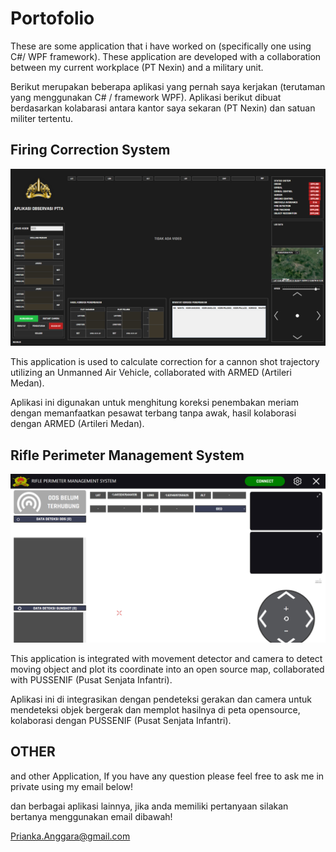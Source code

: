# Portofolio
These are some application that i have worked on (specifically one using C#/ WPF framework). These application are developed with a collaboration between my current workplace (PT Nexin) and a military unit.

Berikut merupakan beberapa aplikasi yang pernah saya kerjakan (terutaman yang menggunakan C# / framework WPF). Aplikasi berikut dibuat berdasarkan kolabarasi antara kantor saya sekaran (PT Nexin) dan satuan militer tertentu.

## Firing Correction System
![alt text](https://github.com/Angga-XII/Portofolio/blob/main/FCS.png)

This application is used to calculate correction for a cannon shot trajectory utilizing an Unmanned Air Vehicle, collaborated with ARMED (Artileri Medan).

Aplikasi ini digunakan untuk menghitung koreksi penembakan meriam dengan memanfaatkan pesawat terbang tanpa awak, hasil kolaborasi dengan ARMED (Artileri Medan).


## Rifle Perimeter Management System
![alt text](https://github.com/Angga-XII/Portofolio/blob/main/RPMS.png)

This application is integrated with movement detector and camera to detect moving object and plot its coordinate into an open source map, collaborated with PUSSENIF (Pusat Senjata Infantri).

Aplikasi ini di integrasikan dengan pendeteksi gerakan dan camera untuk mendeteksi objek bergerak dan memplot hasilnya di peta opensource, kolaborasi dengan PUSSENIF (Pusat Senjata Infantri).


## OTHER
and other Application, If you have any question please feel free to ask me in private using my email below! 

dan berbagai aplikasi lainnya, jika anda memiliki pertanyaan silakan bertanya menggunakan email dibawah!

Prianka.Anggara@gmail.com

